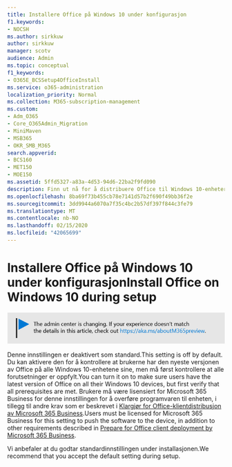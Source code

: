 ```yaml
---
title: Installere Office på Windows 10 under konfigurasjon
f1.keywords:
- NOCSH
ms.author: sirkkuw
author: sirkkuw
manager: scotv
audience: Admin
ms.topic: conceptual
f1_keywords:
- O365E_BCSSetup4OfficeInstall
ms.service: o365-administration
localization_priority: Normal
ms.collection: M365-subscription-management
ms.custom:
- Adm_O365
- Core_O365Admin_Migration
- MiniMaven
- MSB365
- OKR_SMB_M365
search.appverid:
- BCS160
- MET150
- MOE150
ms.assetid: 5ffd5327-a83a-4d53-94d6-22ba2f9fd090
description: Finn ut nå for å distribuere Office til Windows 10-enheter automatisk under installasjonen.
ms.openlocfilehash: 8ba69f73b455cb78e7141d57b2f690f49bb36f2e
ms.sourcegitcommit: 3dd9944a6070a7f35c4bc2b57df397f844c3fe79
ms.translationtype: MT
ms.contentlocale: nb-NO
ms.lasthandoff: 02/15/2020
ms.locfileid: "42065699"
---
```

# <a name="install-office-on-windows-10-during-setup"></a><span data-ttu-id="847b3-103">Installere Office på Windows 10 under konfigurasjon</span><span class="sxs-lookup"><span data-stu-id="847b3-103">Install Office on Windows 10 during setup</span></span>

![Banner som https://aka.ms/aboutM365previewpeker på .](../media/m365admincenterchanging.png)

<span data-ttu-id="847b3-105">Denne innstillingen er deaktivert som standard.</span><span class="sxs-lookup"><span data-stu-id="847b3-105">This setting is off by default.</span></span> <span data-ttu-id="847b3-106">Du kan aktivere den for å kontrollere at brukerne har den nyeste versjonen av Office på alle Windows 10-enhetene sine, men må først kontrollere at alle forutsetninger er oppfylt.</span><span class="sxs-lookup"><span data-stu-id="847b3-106">You can turn it on to make sure users have the latest version of Office on all their Windows 10 devices, but first verify that all prerequisites are met.</span></span> <span data-ttu-id="847b3-107">Brukere må være lisensiert for Microsoft 365 Business for denne innstillingen for å overføre programvaren til enheten, i tillegg til andre krav som er beskrevet i [Klargjør for Office-klientdistribusjon av Microsoft 365 Business](prepare-for-office-client-deployment.md).</span><span class="sxs-lookup"><span data-stu-id="847b3-107">Users must be licensed for Microsoft 365 Business for this setting to push the software to the device, in addition to other requirements described in [Prepare for Office client deployment by Microsoft 365 Business](prepare-for-office-client-deployment.md).</span></span>
  
<span data-ttu-id="847b3-108">Vi anbefaler at du godtar standardinnstillingen under installasjonen.</span><span class="sxs-lookup"><span data-stu-id="847b3-108">We recommend that you accept the default setting during setup.</span></span>
